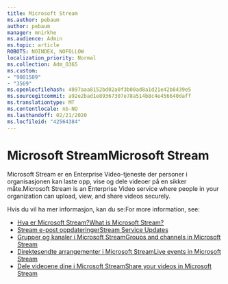 ```yaml
---
title: Microsoft Stream
ms.author: pebaum
author: pebaum
manager: mnirkhe
ms.audience: Admin
ms.topic: article
ROBOTS: NOINDEX, NOFOLLOW
localization_priority: Normal
ms.collection: Adm_O365
ms.custom:
- "9001509"
- "3569"
ms.openlocfilehash: 4097aaa8152bd02a0f3b00ad8a1d21e42b8439e5
ms.sourcegitcommit: a92e2bad1e89367307e78a514b8c4e456640daff
ms.translationtype: MT
ms.contentlocale: nb-NO
ms.lasthandoff: 02/21/2020
ms.locfileid: "42564384"
---
```

# <a name="microsoft-stream"></a><span data-ttu-id="fe8ae-102">Microsoft Stream</span><span class="sxs-lookup"><span data-stu-id="fe8ae-102">Microsoft Stream</span></span>

<span data-ttu-id="fe8ae-103">Microsoft Stream er en Enterprise Video-tjeneste der personer i organisasjonen kan laste opp, vise og dele videoer på en sikker måte.</span><span class="sxs-lookup"><span data-stu-id="fe8ae-103">Microsoft Stream is an Enterprise Video service where people in your organization can upload, view, and share videos securely.</span></span> 

<span data-ttu-id="fe8ae-104">Hvis du vil ha mer informasjon, kan du se:</span><span class="sxs-lookup"><span data-stu-id="fe8ae-104">For more information, see:</span></span>

- [<span data-ttu-id="fe8ae-105">Hva er Microsoft Stream?</span><span class="sxs-lookup"><span data-stu-id="fe8ae-105">What is Microsoft Stream?</span></span>](https://docs.microsoft.com/en-us/stream/overview)
- [<span data-ttu-id="fe8ae-106">Stream e-post oppdateringer</span><span class="sxs-lookup"><span data-stu-id="fe8ae-106">Stream Service Updates</span></span>](https://techcommunity.microsoft.com/t5/microsoft-stream-service-updates/bd-p/StreamAnnouncements)
- [<span data-ttu-id="fe8ae-107">Grupper og kanaler i Microsoft Stream</span><span class="sxs-lookup"><span data-stu-id="fe8ae-107">Groups and channels in Microsoft Stream</span></span>](https://docs.microsoft.com/en-us/stream/groups-channels-organization)
- [<span data-ttu-id="fe8ae-108">Direktesendte arrangementer i Microsoft Stream</span><span class="sxs-lookup"><span data-stu-id="fe8ae-108">Live events in Microsoft Stream</span></span>](https://docs.microsoft.com/en-us/stream/live-event-overview)
- [<span data-ttu-id="fe8ae-109">Dele videoene dine i Microsoft Stream</span><span class="sxs-lookup"><span data-stu-id="fe8ae-109">Share your videos in Microsoft Stream</span></span>](https://docs.microsoft.com/en-us/stream/portal-share-video)